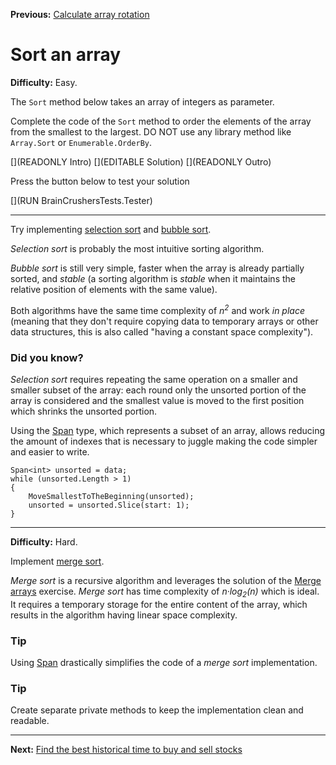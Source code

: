 ﻿**Previous:** [Calculate array rotation](arrays-getRotation)

# Sort an array

**Difficulty:** Easy.

The `Sort` method below takes an array of integers as parameter.

Complete the code of the `Sort` method to order the elements of the array from the smallest to the largest. DO NOT use any library method like `Array.Sort` or `Enumerable.OrderBy`.

[](READONLY Intro)
[](EDITABLE Solution)
[](READONLY Outro)

Press the button below to test your solution

[](RUN BrainCrushersTests.Tester)

---

Try implementing [selection sort](https://en.wikipedia.org/wiki/Selection_sort) and [bubble sort](https://en.wikipedia.org/wiki/Bubble_sort).

*Selection sort* is probably the most intuitive sorting algorithm.

*Bubble sort* is still very simple, faster when the array is already partially sorted, and *stable* (a sorting algorithm is *stable* when it maintains the relative position of elements with the same value).

Both algorithms have the same time complexity of *n<sup>2<sup>* and work *in place* (meaning that they don't require copying data to temporary arrays or other data structures, this is also called "having a constant space complexity").

### Did you know?

*Selection sort* requires repeating the same operation on a smaller and smaller subset of the array: each round only the unsorted portion of the array is considered and the smallest value is moved to the first position which shrinks the unsorted portion.

Using the [Span](https://docs.microsoft.com/en-us/dotnet/api/system.span-1) type, which represents a subset of an array, allows reducing the amount of indexes that is necessary to juggle making the code simpler and easier to write.

```
Span<int> unsorted = data;
while (unsorted.Length > 1)
{
    MoveSmallestToTheBeginning(unsorted);
    unsorted = unsorted.Slice(start: 1);
}
```

---

**Difficulty:** Hard.

Implement [merge sort](https://en.wikipedia.org/wiki/Merge_sort).

*Merge sort* is a recursive algorithm and leverages the solution of the [Merge arrays](arrays-merge) exercise. *Merge sort* has time complexity of *n·log<sub>2</sub>(n)* which is ideal. It requires a temporary storage for the entire content of the array, which results in the algorithm having linear space complexity.

### Tip

Using [Span](https://docs.microsoft.com/en-us/dotnet/api/system.span-1) drastically simplifies the code of a *merge sort* implementation.

### Tip

Create separate private methods to keep the implementation clean and readable.

---

**Next:** [Find the best historical time to buy and sell stocks](arrays-buySell)